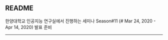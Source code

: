 ## README  
한양대학교 인공지능 연구실에서 진행하는 세미나  Season#11 (# Mar 24, 2020 - Apr 14, 2020) 발표 준비  

---

<!--stackedit_data:
eyJoaXN0b3J5IjpbLTE5NTIyNDU0NTddfQ==
-->